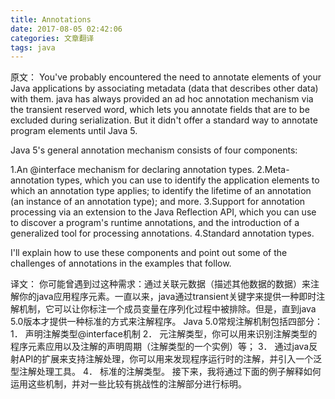```yaml
---
title: Annotations
date: 2017-08-05 02:42:06
categories: 文章翻译
tags: java
---
```

原文：
You\'ve probably encountered the need to annotate elements of your Java applications by associating metadata (data that describes other data) with them. java has always provided an ad hoc annotation mechanism via the transient reserved word, which lets you annotate fields that are to be excluded during serialization. But it didn\'t offer a standard way to annotate program elements until Java 5.

Java 5\'s general annotation mechanism consists of four components:

1.An @interface mechanism for declaring annotation types.
2.Meta-annotation types, which you can use to identify the application elements to which an annotation type applies; to identify the lifetime of an annotation (an instance of an annotation type); and more.
3.Support for annotation processing via an extension to the Java Reflection API, which you can use to discover a program\'s runtime annotations, and the introduction of a generalized tool for processing annotations.
4.Standard annotation types.

I\'ll explain how to use these components and point out some of the challenges of annotations in the examples that follow.

译文：
你可能曾遇到过这种需求：通过关联元数据（描述其他数据的数据）来注解你的java应用程序元素。一直以来，java通过transient关键字来提供一种即时注解机制，它可以让你标注一个成员变量在序列化过程中被排除。但是，直到java 5.0版本才提供一种标准的方式来注解程序。
Java 5.0常规注解机制包括四部分：
1． 声明注解类型@interface机制
2． 元注解类型，你可以用来识别注解类型的程序元素应用以及注解的声明周期（注解类型的一个实例）等；
3． 通过java反射API的扩展来支持注解处理，你可以用来发现程序运行时的注解，并引入一个泛型注解处理工具。
4． 标准的注解类型。
接下来，我将通过下面的例子解释如何运用这些机制，并对一些比较有挑战性的注解部分进行标明。